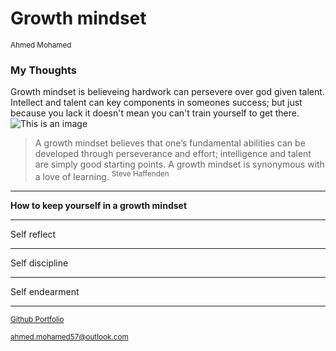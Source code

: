 # Growth mindset 
<sup> Ahmed Mohamed </sup>
### My Thoughts
Growth mindset is believeing hardwork can persevere over god given talent. Intellect and talent can key components in someones success; but just because you lack it doesn't mean you can't train yourself to get there. 
![This is an image](https://miro.medium.com/max/1332/1*PQBc8JCD5yu4x2wxCCGU1g.png)
> A growth mindset believes that one’s fundamental abilities can be developed through perseverance and effort; intelligence and talent are simply good starting points. A growth mindset is synonymous with a love of learning. 
<sup> Steve Haffenden </sup>

---

**How to keep yourself in a growth mindset** 

---

Self reflect

---

Self discipline 

---

Self endearment 

---

<sup>[Github Portfolio](https://github.com/shiloh206/) </sup>

<sup> ahmed.mohamed57@outlook.com </sup>
